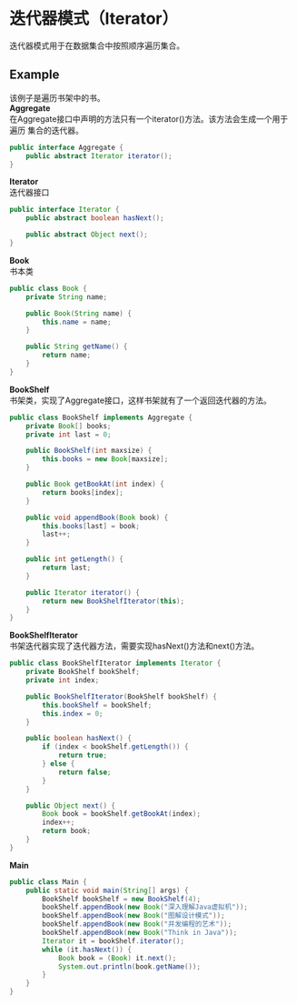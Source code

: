 # 迭代器模式（Iterator）
迭代器模式用于在数据集合中按照顺序遍历集合。
## Example
该例子是遍历书架中的书。  
**Aggregate**  
在Aggregate接口中声明的方法只有一个iterator()方法。该方法会生成一个用于遍历
集合的迭代器。
```java
public interface Aggregate {
    public abstract Iterator iterator();
}
```
**Iterator**  
迭代器接口
```java
public interface Iterator {
    public abstract boolean hasNext();

    public abstract Object next();
}
```
**Book**  
书本类
```java
public class Book {
    private String name;

    public Book(String name) {
        this.name = name;
    }

    public String getName() {
        return name;
    }
}
```
**BookShelf**  
书架类，实现了Aggregate接口，这样书架就有了一个返回迭代器的方法。
```java
public class BookShelf implements Aggregate {
    private Book[] books;
    private int last = 0;

    public BookShelf(int maxsize) {
        this.books = new Book[maxsize];
    }

    public Book getBookAt(int index) {
        return books[index];
    }

    public void appendBook(Book book) {
        this.books[last] = book;
        last++;
    }

    public int getLength() {
        return last;
    }

    public Iterator iterator() {
        return new BookShelfIterator(this);
    }
}
```
**BookShelfIterator**  
书架迭代器实现了迭代器方法，需要实现hasNext()方法和next()方法。
```java
public class BookShelfIterator implements Iterator {
    private BookShelf bookShelf;
    private int index;

    public BookShelfIterator(BookShelf bookShelf) {
        this.bookShelf = bookShelf;
        this.index = 0;
    }

    public boolean hasNext() {
        if (index < bookShelf.getLength()) {
            return true;
        } else {
            return false;
        }
    }

    public Object next() {
        Book book = bookShelf.getBookAt(index);
        index++;
        return book;
    }
}
```
**Main**  
```java
public class Main {
    public static void main(String[] args) {
        BookShelf bookShelf = new BookShelf(4);
        bookShelf.appendBook(new Book("深入理解Java虚拟机"));
        bookShelf.appendBook(new Book("图解设计模式"));
        bookShelf.appendBook(new Book("并发编程的艺术"));
        bookShelf.appendBook(new Book("Think in Java"));
        Iterator it = bookShelf.iterator();
        while (it.hasNext()) {
            Book book = (Book) it.next();
            System.out.println(book.getName());
        }
    }
}
```